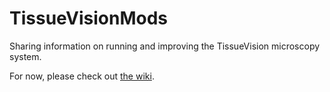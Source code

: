 # TissueVisionMods
Sharing information on running and improving the TissueVision microscopy system.

For now, please check out [the wiki](https://github.com/BaselLaserMouse/TissueVisionMods/wiki).

